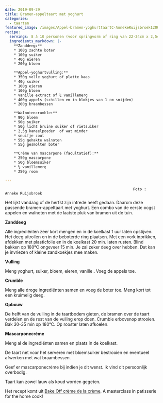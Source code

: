 ```yaml
---
date: 2019-09-29
title: Bramen-appeltaart met yoghurt
categories:
  - taarten
featured_image: /images/Appel-bramen-yoghurttaartC-AnnekeRuijsbroek1200.jpg
recipe:
  servings: 8 à 10 personen (voor springvorm of ring van 22-24cm x 2,5cm, of 2 ringen van 16cm)
  ingredients_markdown: |-
    **Zanddeeg:**
    * 100g zachte boter    * 100g suiker    * 40g eieren    * 200g bloem

    **Appel-yoghurtvulling:**    * 350g volle yoghurt of platte kaas    * 40g suiker    * 100g eieren    * 100g bloem    * vanille extract of ¼ vanillemerg    * 400g appels (schillen en in blokjes van 1 cm snijden)    * 200g braambessen    **Walnotencrumble:**
    * 80g bloem    * 50g suiker    * 50g licht bruine suiker of rietsuiker    * 2,5g kaneelpoeder  of wat minder    * snuifje zout     * 55g gehakte walnoten    * 55g gesmolten boter

    **Crème van mascarpone (facultatief):**
    * 250g mascarpone    * 50g bloemsuiker    * ½ vanillemerg    * 250g room  
---
```

                                                               Foto : Anneke Ruijsbroek

Het lijkt vandaag of de herfst zijn intrede heeft gedaan. Daarom deze passende bramen-appeltaart met yoghurt. Een combo van de eerste oogst appelen en walnoten met de laatste pluk van bramen uit de tuin.

<!--more-->

**Zanddeeg**

Alle ingrediënten zeer kort mengen en in de koelkast  1 uur laten opstijven.Het deeg uitrollen en in de beboterde ring plaatsen. Met een vork inprikken, afdekken met plasticfolie en in de koelkast 20 min. laten rusten.
Blind bakken op 180°C ongeveer 15 min.
Je zal zeker deeg over hebben. Dat kan je invriezen of kleine zandkoekjes mee maken.**Vulling**

Meng yoghurt, suiker, bloem, eieren, vanille . Voeg de appels toe.

**Crumble**Meng alle droge ingrediënten samen en voeg de boter toe. Meng kort tot een kruimelig deeg.

**Opbouw**
De  helft van de vulling in de taartbodem gieten, de bramen over de taart verdelen en de rest van de vulling erop doen.  Crumble erbovenop strooien.Bak 30-35 min op 180°C. Op rooster laten afkoelen.

**Mascarponecrème**

Meng al de ingrediënten samen en plaats in de koelkast.De taart net voor het serveren met bloemsuiker bestrooien en eventueel afwerken met wat braambessen.Geef er mascarponecrème bij indien je dit wenst. Ik vind dit persoonlijk overbodig.

Taart kan zowel lauw als koud worden gegeten.
Het recept komt uit [Bake Off crème de la crème](https://www.bookdepository.com/Creme-de-la-Creme-Martin-Chiffers/9781473615663).
A masterclass in patisserie for the home cook!
